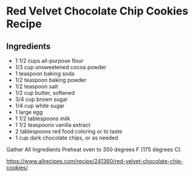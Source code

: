 # Red Velvet Chocolate Chip Cookies Recipe

## Ingredients

- 1 1/2 cups all-purpose flour
- 1/3 cup unsweetened cocoa powder
- 1 teaspoon baking soda
- 1/2 teaspoon baking powder
- 1/2 teaspoon salt
- 1/2 cup butter, softened
- 3/4 cup brown sugar
- 1/4 cup white sugar
- 1 large egg
- 1 1/2 tablespoons milk
- 1 1/2 teaspoons vanilla extract
- 2 tablespoons red food coloring or to taste
- 1 cup dark chocolate chips, or as needed

Gather All Ingredients
Preheat oven to 350 degrees F (175 degrees C).


https://www.allrecipes.com/recipe/241360/red-velvet-chocolate-chip-cookies/


